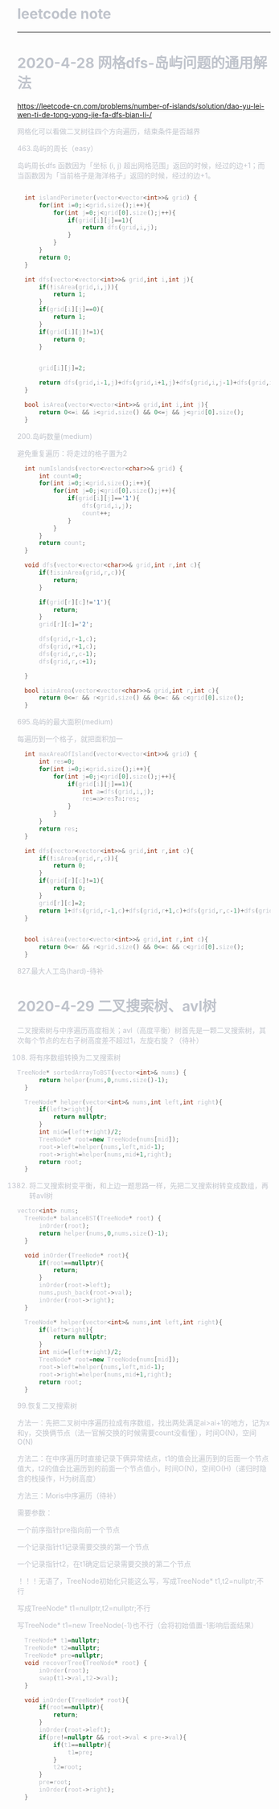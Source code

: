 # <font color="#C0C4CC">leetcode note

***
  
# 2020-4-28     网格dfs-岛屿问题的通用解法
  https://leetcode-cn.com/problems/number-of-islands/solution/dao-yu-lei-wen-ti-de-tong-yong-jie-fa-dfs-bian-li-/
  
  网格化可以看做二叉树往四个方向遍历，结束条件是否越界
  
  463.岛屿的周长（easy）
  
  岛屿周长dfs 函数因为「坐标 (i, j) 超出网格范围」返回的时候，经过的边+1；而当函数因为「当前格子是海洋格子」返回的时候，经过的边+1。
  
  ```c++
  
    int islandPerimeter(vector<vector<int>>& grid) {
        for(int i=0;i<grid.size();i++){
            for(int j=0;j<grid[0].size();j++){
                if(grid[i][j]==1){
                    return dfs(grid,i,j);
                }
            }
        }
        return 0;
    }

    int dfs(vector<vector<int>>& grid,int i,int j){
        if(!isArea(grid,i,j)){
            return 1;
        }
        if(grid[i][j]==0){
            return 1;
        }
        if(grid[i][j]!=1){
            return 0;
        }


        grid[i][j]=2;

        return dfs(grid,i-1,j)+dfs(grid,i+1,j)+dfs(grid,i,j-1)+dfs(grid,i,j+1);
    }

    bool isArea(vector<vector<int>>& grid,int i,int j){
        return 0<=i && i<grid.size() && 0<=j && j<grid[0].size();
    }

  ```
  
  200.岛屿数量(medium)
  
  避免重复遍历：将走过的格子置为2
  
  ```c++
    int numIslands(vector<vector<char>>& grid) {
        int count=0;
        for(int i=0;i<grid.size();i++){
            for(int j=0;j<grid[0].size();j++){
                if(grid[i][j]=='1'){
                    dfs(grid,i,j);
                    count++;
                }
            }
        }
        return count;
    }

    void dfs(vector<vector<char>>& grid,int r,int c){
        if(!isinArea(grid,r,c)){
            return;
        }

        if(grid[r][c]!='1'){
            return;
        }
        grid[r][c]='2';

        dfs(grid,r-1,c);
        dfs(grid,r+1,c);
        dfs(grid,r,c-1);
        dfs(grid,r,c+1);

    }

    bool isinArea(vector<vector<char>>& grid,int r,int c){
        return 0<=r && r<grid.size() && 0<=c && c<grid[0].size();
    }
  
  ```
  
  695.岛屿的最大面积(medium)
  
  每遍历到一个格子，就把面积加一
  
  ```c++
    int maxAreaOfIsland(vector<vector<int>>& grid) {
        int res=0;
        for(int i=0;i<grid.size();i++){
            for(int j=0;j<grid[0].size();j++){
                if(grid[i][j]==1){
                    int a=dfs(grid,i,j);
                    res=a>res?a:res;
                }
            }
        }
        return res;
    }

    int dfs(vector<vector<int>>& grid,int r,int c){
        if(!isArea(grid,r,c)){
            return 0;
        }
        if(grid[r][c]!=1){
            return 0;
        }
        grid[r][c]=2;
        return 1+dfs(grid,r-1,c)+dfs(grid,r+1,c)+dfs(grid,r,c-1)+dfs(grid,r,c+1);
    }


    bool isArea(vector<vector<int>>& grid,int r,int c){
        return 0<=r && r<grid.size() && 0<=c && c<grid[0].size();
    }
  
  ```
  
  827.最大人工岛(hard)-待补
  
  
# 2020-4-29     二叉搜索树、avl树
  
  二叉搜索树与中序遍历高度相关；avl（高度平衡）树首先是一颗二叉搜索树，其次每个节点的左右子树高度差不超过1，左旋右旋？（待补）
  
  108. 将有序数组转换为二叉搜索树
  
  ```c++
  TreeNode* sortedArrayToBST(vector<int>& nums) {
        return helper(nums,0,nums.size()-1);
    }

    TreeNode* helper(vector<int>& nums,int left,int right){
        if(left>right){
            return nullptr;
        }
        int mid=(left+right)/2;
        TreeNode* root=new TreeNode(nums[mid]);
        root->left=helper(nums,left,mid-1);
        root->right=helper(nums,mid+1,right);
        return root;
    }
  ```
  
  1382. 将二叉搜索树变平衡，和上边一题思路一样，先把二叉搜索树转变成数组，再转avl树
  
  ```c++
  vector<int> nums;
    TreeNode* balanceBST(TreeNode* root) {
        inOrder(root);
        return helper(nums,0,nums.size()-1);
    }

    void inOrder(TreeNode* root){
        if(root==nullptr){
            return;
        }
        inOrder(root->left);
        nums.push_back(root->val);
        inOrder(root->right);
    }

    TreeNode* helper(vector<int>& nums,int left,int right){
        if(left>right){
            return nullptr;
        }
        int mid=(left+right)/2;
        TreeNode* root=new TreeNode(nums[mid]);
        root->left=helper(nums,left,mid-1);
        root->right=helper(nums,mid+1,right);
        return root;
    }
  
  ```
  
  99.恢复二叉搜索树
  
  方法一：先把二叉树中序遍历拉成有序数组，找出两处满足ai>ai+1的地方，记为x和y，交换俩节点（法一官解交换的时候需要count没看懂），时间O(N)，空间O(N)
  
  方法二：在中序遍历时直接记录下俩异常结点，t1的值会比遍历到的后面一个节点值大，t2的值会比遍历到的前面一个节点值小，时间O(N)，空间O(H)（递归时隐含的栈操作，H为树高度）
  
  方法三：Moris中序遍历（待补）
  
  需要参数：

  一个前序指针pre指向前一个节点
  
  一个记录指针t1记录需要交换的第一个节点
  
  一个记录指针t2，在t1确定后记录需要交换的第二个节点
  
  ！！！无语了，TreeNode初始化只能这么写，写成TreeNode* t1,t2=nullptr;不行
  
  写成TreeNode* t1=nullptr,t2=nullptr;不行
  
  写TreeNode* t1=new TreeNode(-1)也不行（会将初始值置-1影响后面结果）
  
  ```c++
    TreeNode* t1=nullptr;
    TreeNode* t2=nullptr;
    TreeNode* pre=nullptr;
    void recoverTree(TreeNode* root) {
        inOrder(root);
        swap(t1->val,t2->val);
    }

    void inOrder(TreeNode* root){
        if(root==nullptr){
            return;
        }
        inOrder(root->left);
        if(pre!=nullptr && root->val < pre->val){
            if(t1==nullptr){
                t1=pre;
            }
            t2=root;
        }
        pre=root;
        inOrder(root->right);
    }
  ```
  
  
  
